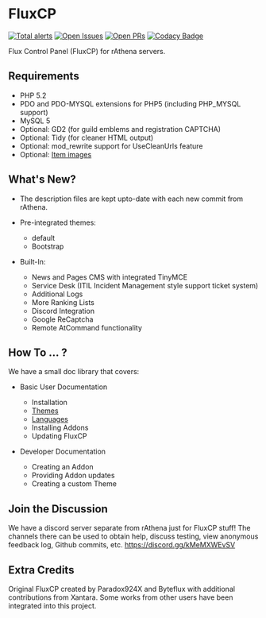 FluxCP
======
[![Total alerts](https://img.shields.io/lgtm/alerts/g/rathena/FluxCP.svg?logo=lgtm&logoWidth=18&color=orange)](https://lgtm.com/projects/g/rathena/FluxCP/alerts/)
[![Open Issues](https://img.shields.io/github/issues/rathena/FluxCP.svg?logo=github&logoWidth=18&color=yellow)](https://lgtm.com/projects/g/rathena/FluxCP/alerts/)
[![Open PRs](https://img.shields.io/github/issues-pr/rathena/FluxCP.svg?logo=github&logoWidth=18&color=blue)](https://lgtm.com/projects/g/rathena/FluxCP/alerts/)
[![Codacy Badge](https://api.codacy.com/project/badge/Grade/d842cd47636244668f3093151b288eff)](https://www.codacy.com/app/rathena/FluxCP?utm_source=github.com&amp;utm_medium=referral&amp;utm_content=rathena/FluxCP&amp;utm_campaign=Badge_Grade)

Flux Control Panel (FluxCP) for rAthena servers.

Requirements
---------
* PHP 5.2
* PDO and PDO-MYSQL extensions for PHP5 (including PHP_MYSQL support)
* MySQL 5
* Optional: GD2 (for guild emblems and registration CAPTCHA)
* Optional: Tidy (for cleaner HTML output)
* Optional: mod_rewrite support for UseCleanUrls feature
* Optional: [Item images](http://rathena.org/board/files/file/2509-item-images/)


What's New?
---------
* The description files are kept upto-date with each new commit from rAthena.
* Pre-integrated themes:
	- default
	- Bootstrap
	
* Built-In:
	- News and Pages CMS with integrated TinyMCE
	- Service Desk (ITIL Incident Management style support ticket system)
	- Additional Logs
	- More Ranking Lists
    - Discord Integration
    - Google ReCaptcha
    - Remote AtCommand functionality


How To ... ?
---------
We have a small doc library that covers:
* Basic User Documentation
    - Installation
    - [Themes](https://github.com/rathena/FluxCP/blob/master/doc/user_theme.md)
    - [Languages](https://github.com/rathena/FluxCP/blob/master/doc/user_lang.md)
    - Installing Addons
    - Updating FluxCP

* Developer Documentation
    - Creating an Addon
    - Providing Addon updates
    - Creating a custom Theme


Join the Discussion
---------
We have a discord server separate from rAthena just for FluxCP stuff!
The channels there can be used to obtain help, discuss testing, view anonymous feedback log, Github commits, etc.
https://discord.gg/kMeMXWEvSV


Extra Credits
---------
Original FluxCP created by Paradox924X and Byteflux with additional contributions from Xantara.
Some works from other users have been integrated into this project.
